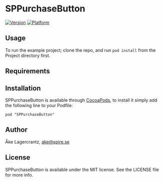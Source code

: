 # SPPurchaseButton

[![Version](http://cocoapod-badges.herokuapp.com/v/SPPurchaseButton/badge.png)](http://cocoadocs.org/docsets/SPPurchaseButton)
[![Platform](http://cocoapod-badges.herokuapp.com/p/SPPurchaseButton/badge.png)](http://cocoadocs.org/docsets/SPPurchaseButton)

## Usage

To run the example project; clone the repo, and run `pod install` from the Project directory first.

## Requirements

## Installation

SPPurchaseButton is available through [CocoaPods](http://cocoapods.org), to install
it simply add the following line to your Podfile:

    pod "SPPurchaseButton"

## Author

Åke Lagercrantz, ake@spire.se

## License

SPPurchaseButton is available under the MIT license. See the LICENSE file for more info.


